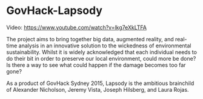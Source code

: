 # GovHack-Lapsody

Video: https://www.youtube.com/watch?v=lkg7eXkLTFA

The project aims to bring together big data, augmented reality, and real-time analysis in an innovative solution to the wickedness of environmental sustainability. Whilst it is widely acknowledged that each individual needs to do their bit in order to preserve our local environment, could more be done? Is there a way to see what could happen if the damage becomes too far gone?

As a product of GovHack Sydney 2015, Lapsody is the ambitious brainchild of Alexander Nicholson, Jeremy Vista, Joseph Hilsberg, and Laura Rojas.
